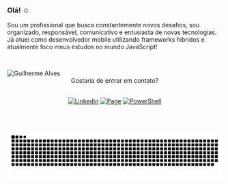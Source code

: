 ### Olá! :relaxed:

Sou um profissional que busca constantemente novos desafios, sou organizado, responsável, comunicativo e entusiasta de novas tecnologias. Já atuei como desenvolvedor mobile utilizando frameworks híbridos e atualmente foco meus estudos no mundo JavaScript!

<br>

<img 
   src="https://github-readme-stats.vercel.app/api/top-langs/?username=guiigos&exclude_repo=metodos-uteis&layout=compact&theme=tokyonight"
   min-width="350px" 
   max-width="350px" 
   width="350px" 
   align="left"
   alt="Guilherme Alves">

<div align="center">
  <br>
  Gostaria de entrar em contato?
  <br>
  <br>
  
  [![Linkedin](https://img.shields.io/badge/-LinkedIn-blue?style=flat-square&logo=Linkedin&logoColor=white&link=https://www.linkedin.com/in/guiigos)](https://www.linkedin.com/in/guiigos) 
  [![Page](https://img.shields.io/badge/-guiigos.com-yellowgreen?style=flat-square&logo=GoogleChrome&logoColor=white&link=guiigos.dev)](https://guiigos.dev) 
  [![PowerShell](https://img.shields.io/badge/-$%20npx%20guiigos-red?style=flat-square&logo=PowerShell&logoColor=white&link=https://www.npmjs.com/package/guiigos)](https://www.npmjs.com/package/guiigos)
</div>

<br>
<br>

![Snake animation](https://github.com/guiigos/guiigos/blob/output/github-contribution-grid-snake.svg)
